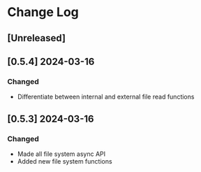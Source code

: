 <!-- markdownlint-disable MD013 MD024 -->

# Change Log

## [Unreleased]
## [0.5.4] 2024-03-16

### Changed

- Differentiate between internal and external file read functions

## [0.5.3] 2024-03-16

### Changed

- Made all file system async API
- Added new file system functions

